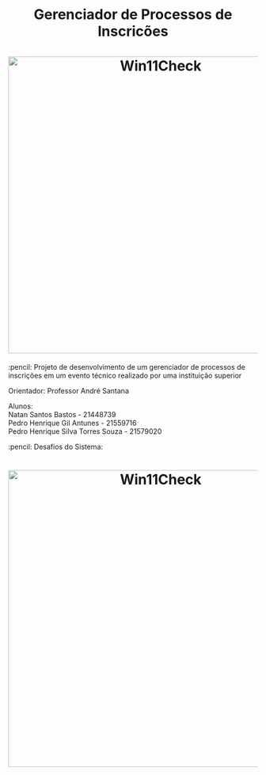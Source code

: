 <h1 align="center">  Gerenciador de Processos de Inscricões
  <br><br>
  <img src ="https://portal.anhembi.br/wp-content/themes/anhembi/library/images/logo-anhembi-50.png" alt="Win11Check" width="600">
  <br>
</h1>

<p> :pencil:  Projeto de desenvolvimento de um gerenciador de processos de inscrições em um evento técnico realizado por uma instituição superior</p>

Orientador: Professor André Santana

Alunos:<br>
Natan Santos Bastos - 21448739 <br>
Pedro Henrique Gil Antunes - 21559716 <br>
Pedro Henrique Silva Torres Souza - 21579020 <br>

<p> :pencil:  Desafios do Sistema:

<h1 align="center">
<img src = "https://i.imgur.com/AeErJrf.png" alt="Win11Check" width="600">
<br>
</h1>
